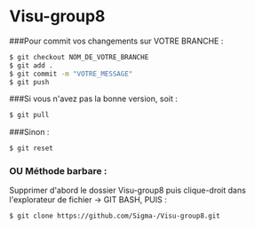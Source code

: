 # Visu-group8



###Pour commit vos changements sur VOTRE BRANCHE :

```sh
$ git checkout NOM_DE_VOTRE_BRANCHE
$ git add .
$ git commit -m "VOTRE_MESSAGE"
$ git push
```

###Si vous n'avez pas la bonne version, soit :

```sh
$ git pull
```

###Sinon :
```sh
$ git reset
```

### OU Méthode barbare :
Supprimer d'abord le dossier Visu-group8 puis clique-droit dans l'explorateur de fichier -> GIT BASH, PUIS : 
```sh
$ git clone https://github.com/Sigma-/Visu-group8.git

```
